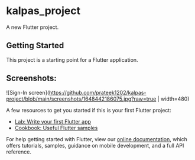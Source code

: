 # kalpas_project

A new Flutter project.

## Getting Started

This project is a starting point for a Flutter application.

## Screenshots:
![Sign-In screen](https://github.com/prateek1202/kalpas-project/blob/main/screenshots/1648442186075.jpg?raw=true | width=480)

A few resources to get you started if this is your first Flutter project:

- [Lab: Write your first Flutter app](https://flutter.dev/docs/get-started/codelab)
- [Cookbook: Useful Flutter samples](https://flutter.dev/docs/cookbook)

For help getting started with Flutter, view our
[online documentation](https://flutter.dev/docs), which offers tutorials,
samples, guidance on mobile development, and a full API reference.
